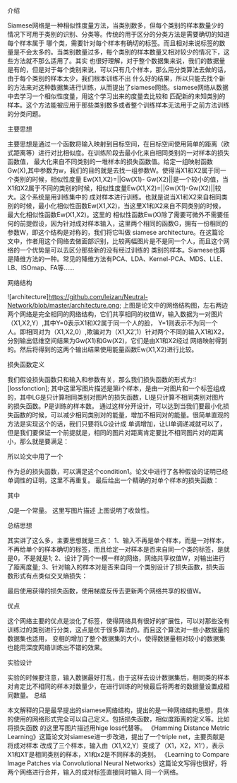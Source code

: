 介绍

Siamese网络是一种相似性度量方法，当类别数多，但每个类别的样本数量少的情况下可用于类别的识别、分类等。传统的用于区分的分类方法是需要确切的知道每个样本属于
哪个类，需要针对每个样本有确切的标签。而且相对来说标签的数量是不会太多的。当类别数量过多，每个类别的样本数量又相对较少的情况下，这些方法就不那么适用了。其实
也很好理解，对于整个数据集来说，我们的数据量是有的，但是对于每个类别来说，可以只有几个样本，那么用分类算法去做的话，由于每个类别的样本太少，我们根本训练不出
什么好的结果，所以只能去找个新的方法来对这种数据集进行训练，从而提出了siamese网络。siamese网络从数据中去学习一个相似性度量，用这个学习出来的度量去比较和
匹配新的未知类别的样本。这个方法能被应用于那些类别数多或者整个训练样本无法用于之前方法训练的分类问题。


主要思想

主要思想是通过一个函数将输入映射到目标空间，在目标空间使用简单的距离（欧式距离等）进行对比相似度。在训练阶段去最小化来自相同类别的一对样本的损失函数值，
最大化来自不同类别的一堆样本的损失函数值。给定一组映射函数Gw(X),其中参数为w，我们的目的就是去找一组参数W。使得当X1和X2属于同一个类别的时候，相似性度量
Ew(X1,X2)=||Gw(X1)- Gw(X2)||是一个较小的值，当X1和X2属于不同的类别的时候，相似性度量Ew(X1,X2)=||Gw(X1)-Gw(X2)||较大。这个系统是用训练集中的
成对样本进行训练。也就是说当X1和X2来自相同类别的时候，最小化相似性函数Ew(X1,X2)，当这里X1和X2来自不同类别的时候，最大化相似性函数Ew(X1,X2)。这里的
相似性函数Ew(X)除了需要可微外不需要任何的前提假设，因为针对成对样本输入，这里两个相同的函数G，拥有一份相同的参数W，即这个结构是对称的，我们将它叫做
siamese architecture。在这篇论文中，作者用这个网络去做面部识别，比较两幅图片是不是同一个人，而且这个网络的一个优势是可以去区分那些新的没有经过训练的
类别的样本。Siamese也算是降维方法的一种。常见的降维方法有PCA、LDA、Kernel-PCA、MDS、LLE、LB、ISOmap、FA等......


网络结构

![architecture]https://github.com/leizan/Neutral-Network/blob/master/architecture.png;
上图是论文中的网络结构图，左右两边两个网络是完全相同的网络结构，它们共享相同的权值W，输入数据为一对图片（X1,X2,Y）,其中Y=0表示X1和X2属于同一个人的脸，
Y=1则表示不为同一个人。即相同对为（X1,X2,0）,欺骗对为（X1,X2’,1）针对两个不同的输入X1和X2，分别输出低维空间结果为Gw(X1)和Gw(X2)，它们是由X1和X2经过
网络映射得到的。然后将得到的这两个输出结果使用能量函数Ew(X1,X2)进行比较。



损失函数定义

我们假设损失函数只和输入和参数有关，那么我们损失函数的形式为:![lossfonction];
其中这里写图片描述是第i个样本，是由一对图片和一个标签组成的，其中LG是只计算相同类别对图片的损失函数，LI是只计算不相同类别对图片的损失函数。P是训练的样本数。
通过这样分开设计，可以达到当我们要最小化损失函数的时候，可以减少相同类别对的能量，增加不相同对的能量。很简单直观的方法是实现这个的话，我们只要将LG设计成
单调增加，让LI单调递减就可以了，但是我们要保证一个前提就是，相同的图片对距离肯定要比不相同图片对的距离小，那么就是要满足：

所以论文中用了一个

作为总的损失函数，可以满足这个condition1。论文中进行了各种假设的证明已经单调性的证明，这里不再重复。
最后给出一个精确的对单个样本的损失函数：

其中

,Q是一个常量。
这里写图片描述
上图说明了收敛性。


总结思想

其实讲了这么多，主要思想就是三点：
1、输入不再是单个样本，而是一对样本，不再给单个的样本确切的标签，而且给定一对样本是否来自同一个类的标签，是就是0，不是就是1;
2、设计了两个一模一样的网络，网络共享权值W，对输出进行了距离度量;
3、针对输入的样本对是否来自同一个类别设计了损失函数，损失函数形式有点类似交叉熵损失：

最后使用获得的损失函数，使用梯度反传去更新两个网络共享的权值W。


优点

这个网络主要的优点是淡化了标签，使得网络具有很好的扩展性，可以对那些没有训练过的类别进行分类，这点是优于很多算法的。而且这个算法对一些小数据量的数据集也适用，
变相的增加了整个数据集的大小，使得数据量相对较小的数据集也能用深度网络训练出不错的效果。

实验设计

实验的时候要注意，输入数据最好打乱，由于这样去设计数据集后，相同类的样本对肯定比不相同的样本对数量少，在进行训练的时候最后将两者的数据量设置成相同数量。
总结

本文解释的只是最早提出的siamese网络结构，提出的是一种网络结构思想，具体的使用的网络形式完全可以自己定义。包括损失函数，相似度距离的定义等。比如将损失函数
的这里写图片描述用hige loss代替等。
《Hamming Distance Metric Learning》这篇论文对siamese进一步改进，提出了一个triple net，主要贡献是将成对样本
改成了三个样本，输入由（X1,X2,Y）变成了（X1，X2，X1’），表示X1和X1’是相同类别的样本，X1和x2是不同样本的类别。
《Learning to Compare Image Patches via Convolutional Neural Networks》这篇论文写得也很好，将两个网络进行合并，输入的成对标签直接同时输入
同一个网络。
